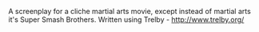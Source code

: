 A screenplay for a cliche martial arts movie, except instead of martial arts it's Super Smash Brothers.  Written using Trelby - http://www.trelby.org/